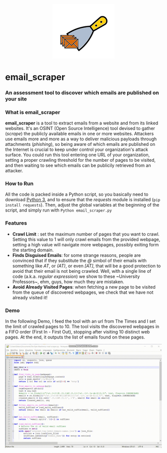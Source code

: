 <p align="center">
<img src="scraper.png" width=200>
</p>

# email_scraper
### An assessment tool to discover which emails are published on your site

### What is email_scraper
__email_scraper__ is a tool to extract emails from a website and from its linked websites.
It's an OSINT (Open Source Intelligence) tool devised to gather (*scrape*) the publicly available emails in one or more websites. 
Attackers use emails more and more as a way to deliver malicious payloads through attachments (*phishing*), so being aware of which emails
are published on the Internet is crucial to keep under control your organization's attack surface. 
You could run this tool entering one URL of your organization, setting a proper crawling threshold for the number of pages to be visited,
and then waiting to see which emails can be publicily retrieved from an attacker.

### How to Run
All the code is packed inside a Python script, so you basically need to download [Python 3](https://www.python.org/downloads/), and to ensure that 
the *requests* module is installed (`pip install requests`). 
Then, adjust the global variables at the beginning of the script, and simply run with 
`Python email_scraper.py`

### Features

- __Crawl Limit__ : set the maximum number of pages that you want to crawl. Setting this value to 1 will only crawl emails from the provided webpage, setting a high value will navigate more webpages, possibly exiting form the starting domain.
- __Finds Disguised Emails__: for some strange reasons, people are convinced that if they substitute the *@* simbol of their emails with something like *AT*, or *(AT)*, or even *[AT]*, that will be a good protection to avoid that their email is not being crawled. Well, with a single line of code (a.k.a. *regular expression*) we show to these ~University Professors~, ehm, guys, how much they are mistaken. 
- __Avoid Already Visited Pages__: when fetching a new page to be visited from the queue of discovered webpages, we check that we have not already visited it!

### Demo
In the following Demo, I feed the tool with an url from The Times and I set the limit
of crawled pages to 10. The tool visits the discovered webpages in a FIFO order (First In - First Out),
stopping after visiting 10 distinct web pages. At the end, it outputs the list of emails found on these pages.

![Alt Text](https://github.com/Balzu/email_scraper/blob/main/demo.gif)
